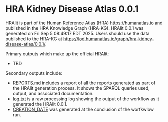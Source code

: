 # HRA Kidney Disease Atlas 0.0.1

HRAlit is part of the Human Reference Atlas (HRA) <https://humanatlas.io> and published in the HRA Knowledge Graph (HRA-KG). HRAlit 0.0.1 was generated on Fri Sep  5 08:49:17 EDT 2025. Users should use the data published to the HRA-KG at <https://lod.humanatlas.io/graph/hra-kidney-disease-atlas/0.0.1/>.

Primary outputs which make up the official HRAlit:

* TBD

Secondary outputs include:

* [REPORTS.md](REPORTS.md) includes a report of all the reports generated as part of the HRAlit generation process. It shows the SPARQL queries used, output, and associated documentation.
* [log.txt](log.txt) is a raw processing log showing the output of the workflow as it generated the HRAlit 0.0.1.
* [CREATION_DATE](CREATION_DATE) was generated at the conclusion of the worfkwlow run.
